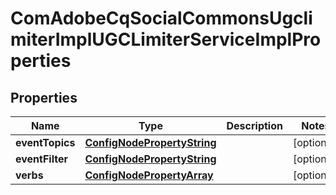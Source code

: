 

# ComAdobeCqSocialCommonsUgclimiterImplUGCLimiterServiceImplProperties

## Properties

Name | Type | Description | Notes
------------ | ------------- | ------------- | -------------
**eventTopics** | [**ConfigNodePropertyString**](ConfigNodePropertyString.md) |  |  [optional]
**eventFilter** | [**ConfigNodePropertyString**](ConfigNodePropertyString.md) |  |  [optional]
**verbs** | [**ConfigNodePropertyArray**](ConfigNodePropertyArray.md) |  |  [optional]



